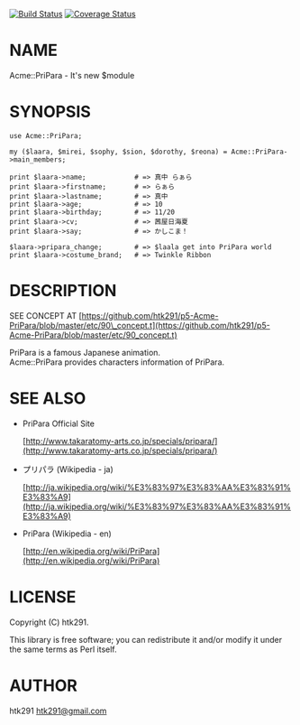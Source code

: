 [![Build Status](https://travis-ci.org/htk291/p5-Acme-PriPara.png?branch=master)](https://travis-ci.org/htk291/p5-Acme-PriPara) [![Coverage Status](https://coveralls.io/repos/htk291/p5-Acme-PriPara/badge.png?branch=master)](https://coveralls.io/r/htk291/p5-Acme-PriPara?branch=master)
# NAME

Acme::PriPara - It's new $module

# SYNOPSIS

    use Acme::PriPara;

    my ($laara, $mirei, $sophy, $sion, $dorothy, $reona) = Acme::PriPara->main_members;

    print $laara->name;            # => 真中 らぁら
    print $laara->firstname;       # => らぁら
    print $laara->lastname;        # => 真中
    print $laara->age;             # => 10
    print $laara->birthday;        # => 11/20
    print $laara->cv;              # => 茜屋日海夏
    print $laara->say;             # => かしこま！

    $laara->pripara_change;        # => $laala get into PriPara world
    print $laara->costume_brand;   # => Twinkle Ribbon

# DESCRIPTION

SEE CONCEPT AT [https://github.com/htk291/p5-Acme-PriPara/blob/master/etc/90\_concept.t](https://github.com/htk291/p5-Acme-PriPara/blob/master/etc/90_concept.t)

PriPara is a famous Japanese animation.  
Acme::PriPara provides characters information of PriPara.

# SEE ALSO

- PriPara Official Site

    [http://www.takaratomy-arts.co.jp/specials/pripara/](http://www.takaratomy-arts.co.jp/specials/pripara/)

- プリパラ (Wikipedia - ja)

    [http://ja.wikipedia.org/wiki/%E3%83%97%E3%83%AA%E3%83%91%E3%83%A9](http://ja.wikipedia.org/wiki/%E3%83%97%E3%83%AA%E3%83%91%E3%83%A9)

- PriPara (Wikipedia - en)

    [http://en.wikipedia.org/wiki/PriPara](http://en.wikipedia.org/wiki/PriPara)

# LICENSE

Copyright (C) htk291.

This library is free software; you can redistribute it and/or modify
it under the same terms as Perl itself.

# AUTHOR

htk291 <htk291@gmail.com>
